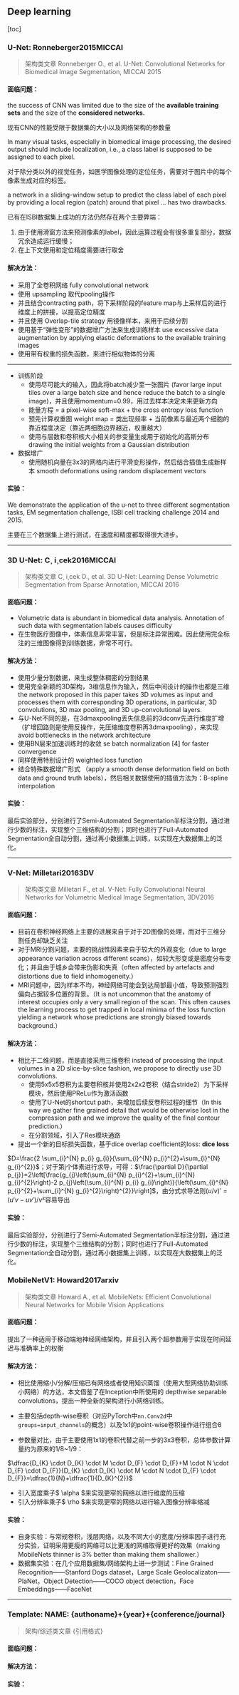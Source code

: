 ## Deep learning

[toc]

### U-Net: Ronneberger2015MICCAI

>  架构类文章
>  Ronneberger O., et al. U-Net: Convolutional Networks for Biomedical Image Segmentation, MICCAI 2015

#### 面临问题：

the success of CNN was limited due to the size of the **available training sets** and the size of the **considered networks.**

现有CNN的性能受限于数据集的大小以及网络架构的参数量

In many visual tasks, especially in biomedical image processing, the desired output should include localization, i.e., a class label is supposed to be assigned to each pixel.

对于除分类以外的视觉任务，如医学图像处理的定位任务，需要对于图片中的每个像素生成对应的标签。

a network in a sliding-window setup to predict the class label of each pixel by providing a local region (patch) around that pixel ... has two drawbacks.

已有在ISBI数据集上成功的方法仍然存在两个主要弊端：

1. 由于使用滑窗方法来预测像素的label，因此运算过程会有很多重复部分，数据冗余造成运行缓慢；
2. 在上下文使用和定位精度需要进行取舍

#### 解决方法：

- 采用了全卷积网络 fully convolutional network
- 使用 upsampling 取代pooling操作
- 并且结合contracting path，将下采样阶段的feature map与上采样后的进行维度上的拼接，以提高定位精度
- 并且使用 Overlap-tile strategy 用镜像样本，来用于后续分割
- 使用基于“弹性变形”的数据增广方法来生成训练样本 use excessive data augmentation by applying elastic deformations to the available training images
- 使用带有权重的损失函数，来进行相似物体的分离

---

- 训练阶段
  - 使用尽可能大的输入，因此将batch减少至一张图片 (favor large input tiles over a large batch size and hence reduce the batch to a single image)，并且使用momentum=0.99，用过去样本决定未来更新方向
  - 能量方程 = a pixel-wise soft-max + the cross entropy loss function
  - 预先计算权重图 weight map = 类出现频率 + 当前像素与最近两个细胞的靠近程度决定（靠近两细胞边界越近，权重越大）
  - 使用与层数和卷积核大小相关的参变量生成用于初始化的高斯分布 drawing the initial weights from a Gaussian distribution 
- 数据增广
  - 使用随机向量在3x3的网格内进行平滑变形操作，然后结合插值生成新样本 smooth deformations using random displacement vectors

#### 实验：

We demonstrate the application of the u-net to three different segmentation tasks, EM segmentation challenge, ISBI cell tracking challenge 2014 and 2015.

主要在三个数据集上进行测试，在速度和精度都取得很大进步。

---

### 3D U-Net: C¸ i¸cek2016MICCAI

> 架构类文章
> C¸ i¸cek O., et al. 3D U-Net: Learning Dense Volumetric Segmentation from Sparse Annotation, MICCAI 2016

#### 面临问题：

- Volumetric data is abundant in biomedical data analysis. Annotation of such data with segmentation labels causes difficulty
- 在生物医疗图像中，体素信息非常丰富，但是标注异常困难。因此使用完全标注的三维图像得到训练数据，非常不可行。

#### 解决方法：

- 使用少量分割数据，来生成整体稠密的分割结果
- 使用完全新颖的3D架构，3维信息作为输入，然后中间设计的操作也都是三维 the network proposed in this paper takes 3D volumes as input and processes them with corresponding 3D operations, in particular, 3D convolutions, 3D max pooling, and 3D up-convolutional layers.
- 与U-Net不同的是，在3dmaxpooling丢失信息前的3dconv先进行维度扩增（扩增回路则是使用反操作，先压缩维度卷积再3dmaxpooling），来实现avoid bottlenecks in the network architecture 
- 使用BN层来加速训练时的收敛 se batch normalization [4] for faster convergence
- 同样使用特别设计的 weighted loss function 
- 结合特殊数据增广形式 （apply a smooth dense deformation field on both data and ground truth labels），然后相关数据使用的插值方法为：B-spline interpolation

#### 实验：

最后实验部分，分别进行了Semi-Automated Segmentation半标注分割，通过进行少数的标注，实现整个三维结构的分割；同时也进行了Full-Automated Segmentation全自动分割，通过再小数据集上训练，以实现在大数据集上的泛化。

---

### V-Net: Milletari20163DV

> 架构类文章
> Milletari F., et al. V-Net: Fully Convolutional Neural Networks for Volumetric Medical Image Segmentation, 3DV2016

#### 面临问题：

- 目前在卷积神经网络上主要的进展来自于对于2D图像的处理，而对于三维分割任务却缺乏关注
- 对于MRI分割问题，主要的挑战性因素来自于较大的外观变化（due to large appearance variation across different scans），如较大形变或是密度分布变化；并且由于城乡会带来伪影和失真（often affected by artefacts and distortions due to field inhomogeneity.）
- MRI问题中，因为样本不均，神经网络可能会到达局部最小值，导致预测强烈偏向占据较多位置的背景。（It is not uncommon that the anatomy of interest occupies only a very small region of the scan. This often causes the learning process to get trapped in local minima of the loss function yielding a network whose predictions are strongly biased towards background.）

#### 解决方法：

- 相比于二维问题，而是直接采用三维卷积 instead of processing the input volumes in a 2D slice-by-slice fashion, we propose to directly use 3D convolutions.
  - 使用5x5x5卷积为主要卷积核并使用2x2x2卷积（结合stride2）为下采样模块，然后使用PReLu作为激活函数
  - 使用了U-Net的shortcut path，来增加后续反卷积过程的细节（In this way we gather fine grained detail that would be otherwise lost in the compression path and we improve the quality of the final contour prediction.）
  - 在分割领域，引入了Res模块通路
- 提出一个新的目标损失函数，基于dice overlap coefficient的loss: **dice loss**

$D=\frac{2 \sum_{i}^{N} p_{i} g_{i}}{\sum_{i}^{N} p_{i}^{2}+\sum_{i}^{N} g_{i}^{2}}$；对于第j个体素进行求导，可得：$\frac{\partial D}{\partial p_{j}}=2\left[\frac{g_{j}\left(\sum_{i}^{N} p_{i}^{2}+\sum_{i}^{N} g_{i}^{2}\right)-2 p_{j}\left(\sum_{i}^{N} p_{i} g_{i}\right)}{\left(\sum_{i}^{N} p_{i}^{2}+\sum_{i}^{N} g_{i}^{2}\right)^{2}}\right]$，由分式求导法则$(u/v)' = (u'v-uv')/v²$容易导出

#### 实验：

最后实验部分，分别进行了Semi-Automated Segmentation半标注分割，通过进行少数的标注，实现整个三维结构的分割；同时也进行了Full-Automated Segmentation全自动分割，通过再小数据集上训练，以实现在大数据集上的泛化。

### MobileNetV1: Howard2017arxiv

> 架构类文章
> Howard A., et al. MobileNets: Efficient Convolutional Neural Networks for Mobile Vision Applications

#### 面临问题：

提出了一种适用于移动端地神经网络架构，并且引入两个超参数用于实现在时间延迟与准确率上的权衡

#### 解决方法：

- 相比使用缩小/分解/压缩已有网络或者使用知识蒸馏（使用大型网络协助训练小网络）的方达，本文借鉴了在Inception中所使用的 depthwise separable convolutions，提出一种全新的架构进行小网络训练。
- 主要包括depth-wise卷积（对应PyTorch中`nn.Conv2d`中`groups=input_channels`的概念）以及1x1的point-wise卷积操作进行组合8

- 参数量对比，由于主要使用1x1的卷积代替之前一步的3x3卷积，总体参数计算量约为原来的1/8~1/9：

$\dfrac{D_{K} \cdot D_{K} \cdot M \cdot D_{F} \cdot D_{F}+M \cdot N \cdot D_{F} \cdot D_{F}}{D_{K} \cdot D_{K} \cdot M \cdot N \cdot D_{F} \cdot D_{F}}=\dfrac{1}{N}+\dfrac{1}{D_{K}^{2}}$

- 引入宽度乘子$ \alpha $来实现更窄的网络以进行维度的压缩
- 引入分辨率乘子$ \rho $来实现更窄的网络以进行输入图像分辨率缩减

#### 实验：

- 自身实验：与常规卷积，浅层网络，以及不同大小的宽度/分辨率因子进行充分实验，证明采用更瘦的网络可以比更浅的网络取得更好的效果（making MobileNets thinner is 3% better than making them shallower.）
- 数据集实验：在几个应用数据集/网络架构上进一步测试：Fine Grained Recognition——Stanford Dogs dataset，Large Scale Geolocalizaton——PlaNet，Object Detection——COCO object detection，Face Embeddings——FaceNet

---

### Template: NAME: {authoname}+{year}+{conference/journal}

> 架构/综述类文章
> {引用格式}

#### 面临问题：

#### 解决方法：

#### 实验：

